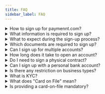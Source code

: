 ```yaml
---
title: FAQ
sidebar_label: FAQ
---
```


<details><summary>How to sign up for paymennt.com?</summary>

## How to sign up for paymennt.com?

Getting started with **Paymennt** is quick and easy!

### 1-Download the paymennt app

* For iOS: Download from the [<ins>App Store</ins>](https://apps.apple.com/jo/app/pointcheckout-terminal/id1505434910)
* For Android: Get it on [<ins>Google Play</ins>](https://play.google.com/store/apps/details?id=com.pointcheckout.terminal&hl=en)

### 2-Sign up in minutes

Open the **Paymennt** app and follow the on-screen instructions to create your account. Be sure to have your required documents ready to ensure a smooth and efficient registration process.
</details>

<details><summary>What information is required to sign up?</summary>

## What information is required to sign up?

During the onboarding process, we will also ask for information that includes your company’s online presence, such as your Instagram handle and website, as well as your business details, including name and business address. We will also request general details about your business, including an estimate of your monthly revenue.

</details>

<details><summary>What to expect during the sign-up process?</summary>

## What to expect during the sign-up process?

1. **Set up your account**:
   * Verify Your Phone Number — Receive and input a verification code
   * Create a Secure PIN — Set up a PIN code for security
   * Enable Biometric Login — For added convenience, set up fingerprint or facial recognition
   * Agree to Terms — Review and accept our [<ins>Plans and Pricing</ins>](https://www.paymennt.com/en/pricing), [<ins>Terms and Conditions</ins>](https://www.paymennt.com/legal/merchants/), and [<ins>Privacy Notice</ins>](https://www.paymennt.com/en/legal)
   * Choose Your Referral Source — If applicable, indicate how you heard about us
   * Submit Personal Information — Enter accurate personal details and upload a clear image of your Emirates ID
   * Complete Identity Verification — Take a selfie to confirm your identity
2. **Provide business information**:
   * Upload Your Trade License — Ensure all related information is accurate
   * Confirm Shareholders Details — Provide and verify details of all shareholders
   * Enter Business Information — Include business details and a link to your online profile
   * Add Bank Details — Input your banking information for transactions
3. **Post-sign-up account setup**:
   * Set Up Your Business Profile — Add your business name, logo, and contact details
   * Choose a Plan — Select the plan that best suits your needs from our available options

</details>

<details><summary>Which documents are required to sign up?</summary>

## Which documents are required to sign up?

To get started, you'll need to have a registered business and the below documents

* Valid UAE Trade License
* Applicant’s Emirates ID
* Bank account details (IBAN)
* Bank account proof (e.g. Bank statement within 6 months)
* Shareholders’ passport and Emirates ID
* Power of Attorney (For applicant registering on behalf of the business owner)
* Memorandum of Association, MoA (For company with 2 or more shareholders)

</details>

<details><summary>Can I sign up for multiple accounts?</summary>

## Can I sign up for multiple accounts?

Yes, you can! Please contact your account manager or our customer service team if you are an existing merchant who would like to set up another account on **Paymennt**.

</details>

<details><summary>How long does it take to open an account?</summary>

## How long does it take to open an account?

Once we receive all the required documents, we’ll typically approve and activate your account within 1-2 business days. To help us speed things along, please double-check your documents before sending them. If anything is missing or outdated, it might take up to 5 business days to complete the process.

</details>

<details><summary>Do I need to sign a physical contract?</summary>

## Do I need to sign a physical contract?

No physical contact is required if you register via the [<ins>Paymennt.com</ins>](https://www.paymennt.com/) mobile app. During registration, you'll digitally agree to our [<ins>Plans and Pricing</ins>](https://www.paymennt.com/en/pricing), [<ins>Terms and Conditions</ins>](https://www.paymennt.com/legal/merchants/), and [<ins>Privacy Notice</ins>](https://www.paymennt.com/en/legal). It's all done seamlessly within the app!

</details>

<details><summary>Can I sign up with a personal bank account?</summary>

## Can I sign up with a personal bank account?

For businesses with 100% ownership, you're welcome to sign up using your personal bank account. However, if your business has multiple owners or stakeholders, you'll need to use a business bank account for sign-up.

</details>

<details><summary>Is there any restriction on business types?</summary>

## Is there any restriction on business types?

Yes, some industries may be prohibited or restricted from working with [<ins>Paymennt.com</ins>](https://www.paymennt.com/) due to factors such as local and international laws, risk level, or requirements of payment partners

See the [<ins>List of Restricted Businesses</ins>](https://www.paymennt.com/en/restricted-businesses).

</details>

<details><summary>What is KYC?</summary>

## What is KYC?

Know Your Customer (KYC) refers to the process of a financial service provider, such as a bank or a payment service provider like us in identification and verification of customers before initiating any business transactions.This is a key component of Anti-Money Laundering (AML) regulations, which are designed to combat financial crimes. KYC helps us understand our merchant customers and their financial behaviors to mitigate risks associated with fraud and illegal activities.

You can find more information on the [<ins>KYC</ins>](./kyc) page.

</details>

<details><summary>What does "Card on File" mean?</summary>

## What does "Card on File" mean?

"Card on File" refers to the practice of securely storing a customer’s credit or debit card information for future transactions. This allows for quicker and easier payments without the need to re-enter card details each time.

</details>

<details><summary>Is providing a card-on-file mandatory?</summary>

## Is providing a card-on-file mandatory?

Yes, providing a Card-on-file is mandatory to ensure you have sufficient funds to use our service and to prevent account freezing. Fees will only be deducted from your payment card if the account balance is insufficient to cover the plan fee and payment device subscription fee.

</details>
